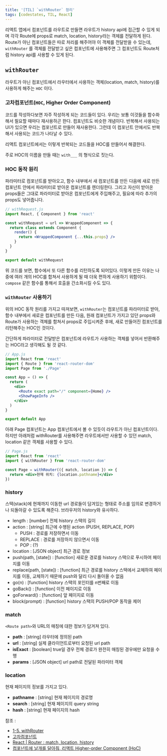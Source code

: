```yaml
---
title: '[TIL] `withRouter` 정리'
tags: [codestates, TIL, React]
---
```


리액트 앱에서 컴포넌트를 라우트로 만들면 라우트가 history api에 접근할 수 있게 되며 각각 Route에 props로 match, location, history라는 객체를 전달하게 된다. Route가 아닌 컴포넌트들은 따로 처리를 해주어야 이 객체를 전달받을 수 있는데, `withRouter` 를 객체를 전달받고 싶은 컴포넌트에 사용해주면 그 컴포넌트도 Route처럼 history api를 사용할 수 있게 된다.

## `withRouter`

라우트가 아닌 컴포넌트에서 라우터에서 사용하는 객체(location, match, history)를 사용하게 해주는 `HOC` 이다.

### 고차컴포넌트(`HOC`, Higher Order Component)

코드를 작성하다보면 자주 작성하게 되는 코드들이 있다. 우리는 보통 이것들을 함수화해서 필요할 때마다 재사용하곤 한다. 컴포넌트도 비슷한 개념이다. 반복해서 사용되는 UI가 있으면 우리는 컴포넌트로 만들어 재사용한다. 그런데 이 컴포넌트 안에서도 반복해서 사용되는 코드가 나타날 수 있다.

리액트 컴포넌트에서는 이렇게 반복되는 코드들을 HOC를 만들어서 해결한다.

주로 HOC의 이름을 만들 때는 `with___` 의 형식으로 짓는다.

### HOC 동작 원리

파라미터로 컴포넌트를 받아오고, 함수 내부에서 새 컴포넌트를 만든 다음에 새로 만든 컴포넌트 안에서 파라미터로 받아온 컴포넌트를 렌더링한다. 그리고 자신이 받아온 props들은 그대로 파라미터로 받아온 컴포넌트에게 주입해주고, 필요에 따라 추가의 props도 넣어줍니다.

```jsx
// withRequest.js
import React, { Component } from 'react'

const withRequest = url => WrappedComponent => {
  return class extends Component {
    render() {
      return <WrappedComponent {...this.props} />
    }
  }
}

export default withRequest
```

위 코드를 보면, 함수에서 또 다른 함수를 리턴하도록 되어있다. 이렇게 만든 이유는 나중에 여러 개의 HOC를 합쳐서 사용하게 될 때 더욱 편하게 사용하기 위함이다. `compose` 같은 함수를 통해서 호출을 간소화시킬 수도 있다.

### `withRouter` 사용하기

위의 HOC 동작 원리를 가지고 따져보면, `withRouter`는 컴포넌트를 파라미터로 받아, 함수 내부에서 새로운 컴포넌트를 만든 다음, 원래 컴포넌트가 가지고 있던 props와 Route가 사용하는 객체를 함쳐서 props로 주입시켜준 후에, 새로 만들어진 컴포넌트를 리턴해주는 HOC인 것이다.

간단하게 파라미터로 전달받은 컴포넌트에 라우트가 사용하는 객체를 넣어서 반환해주는 HOC라고 생각해도 될 것 같다.

```jsx
// App.js
import React from 'react'
import { Route } from 'react-router-dom'
import Page from './Page'

const App = () => {
  return (
    <div>
      <Route exact path="/" component={Home} />
      <ShowPageInfo />
    </div>
  )
}

export default App
```

아래 Page 컴포넌트는 App 컴포넌트에서 볼 수 있듯이 라우트가 아닌 컴포넌트이다. 하지만 아래처럼 withRouter를 사용해주면 라우트에서만 사용할 수 있던 match, location 같은 객체를 사용할 수 있다.

```jsx
// Page.js
import React from 'react'
import { withRouter } from 'react-router-dom'

const Page = withRouter(({ match, location }) => {
  return <div>현재 위치: {location.pathname}</div>
})
```

### history

스택(stack)에 현재까지 이동한 url 경로들이 담겨있는 형태로 주소를 임의로 변경하거나 되돌아갈 수 있도록 해준다. 브라우저의 history와 유사하다.

- length : [number] 전체 history 스택의 길이
- action : [string] 최근에 수행된 action (PUSH, REPLACE, POP)
  - PUSH : 경로를 저장하면서 이동
  - REPLACE : 경로를 저장하지 않으면서 이동
  - POP : (?)
- location : [JSON object] 최근 경로 정보
- push(path, [state]) : [function] 새로운 경로를 history 스택으로 푸시하여 페이지를 이동
- replace(path, [state]) : [function] 최근 경로를 history 스택에서 교체하여 페이지를 이동, 교체하기 때문에 push와 달리 다시 돌아올 수 없음
- go(n) : [function] history 스택의 포인터를 n번째로 이동
- goBack() : [function] 이전 페이지로 이동
- goForward() : [function] 앞 페이지로 이동
- block(prompt) : [function] history 스택의 PUSH/POP 동작을 제어

### match

`<Route path>`와 URL의 매칭에 대한 정보가 담겨져 있다.

- **path** : [string] 라우터에 정의된 path
- **url** : [string] 실제 클라이언트로부터 요청된 url path
- **isExact** : [boolean] true일 경우 전체 경로가 완전히 매칭된 경우에만 요청을 수행
- **params** : [JSON object] url path로 전달된 파라미터 객체

### location

현재 페이지의 정보를 가지고 있다.

- **pathname** : [string] 현재 페이지의 경로명
- **search** : [string] 현재 페이지의 query string
- **hash** : [string] 현재 페이지의 hash

참조 :

- [1-5. withRouter](https://react-router.vlpt.us/1/05.html)
- [고차컴포넌트](https://ko.reactjs.org/docs/higher-order-components.html)
- [React | Router : match, location, history](https://gongbu-ing.tistory.com/45)
- [컴포넌트에 날개를 달아줘, 리액트 Higher-order Component (HoC)](https://velopert.com/3537)
